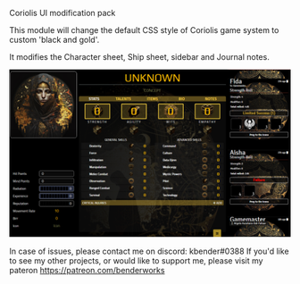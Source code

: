 Coriolis UI modification pack

This module will change the default CSS style of Coriolis game system to custom 'black and gold'.

It modifies the Character sheet, Ship sheet, sidebar and Journal notes. 

![alt text](https://github.com/kbender84/coriolis-kbender-ui/blob/main/data/preview/preview.png)

In case of issues, please contact me on discord: kbender#0388
If you'd like to see my other projects, or would like to support me, please visit my pateron https://patreon.com/benderworks
